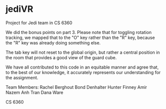 # jediVR
Project for Jedi team in CS 6360

We did the bonus points on part 3. Please note that for toggling rotation tracking, we mapped that to the "O" key rather than the "R" key, because the "R" key was already doing something else.

The tab key will not reset to the global origin, but rather a central position in the room that provides a good view of the guard cube.

We have all contributed to this code in an equitable manner and agree that, to the best of our knowledge, it accurately represents our understanding for the assignment. 

Team Members:
Rachel Berghout
Bond Denhalter
Hunter Finney
Amir Nazem
Anh Tran
Dana Ware

CS 6360

